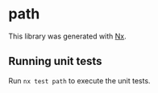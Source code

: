 # path

This library was generated with [Nx](https://nx.dev).

## Running unit tests

Run `nx test path` to execute the unit tests.
